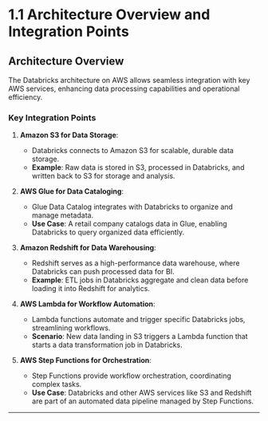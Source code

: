 
# 1.1 Architecture Overview and Integration Points

## Architecture Overview
The Databricks architecture on AWS allows seamless integration with key AWS services, enhancing data processing capabilities and operational efficiency.

### Key Integration Points
1. **Amazon S3 for Data Storage**:
   - Databricks connects to Amazon S3 for scalable, durable data storage.
   - **Example**: Raw data is stored in S3, processed in Databricks, and written back to S3 for storage and analysis.

2. **AWS Glue for Data Cataloging**:
   - Glue Data Catalog integrates with Databricks to organize and manage metadata.
   - **Use Case**: A retail company catalogs data in Glue, enabling Databricks to query organized data efficiently.

3. **Amazon Redshift for Data Warehousing**:
   - Redshift serves as a high-performance data warehouse, where Databricks can push processed data for BI.
   - **Example**: ETL jobs in Databricks aggregate and clean data before loading it into Redshift for analytics.

4. **AWS Lambda for Workflow Automation**:
   - Lambda functions automate and trigger specific Databricks jobs, streamlining workflows.
   - **Scenario**: New data landing in S3 triggers a Lambda function that starts a data transformation job in Databricks.

5. **AWS Step Functions for Orchestration**:
   - Step Functions provide workflow orchestration, coordinating complex tasks.
   - **Use Case**: Databricks and other AWS services like S3 and Redshift are part of an automated data pipeline managed by Step Functions.

---

